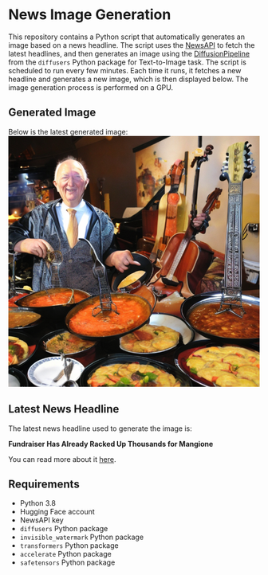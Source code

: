 # News Image Generation
This repository contains a Python script that automatically generates an image based on a news headline. The script uses the [NewsAPI](https://newsapi.org/) to fetch the latest headlines, and then generates an image using the [DiffusionPipeline](https://github.com/huggingface/diffusers) from the `diffusers` Python package for Text-to-Image task.
The script is scheduled to run every few minutes. Each time it runs, it fetches a new headline and generates a new image, which is then displayed below. The image generation process is performed on a GPU.

## Generated Image
Below is the latest generated image:
![Generated Image](image.png)

## Latest News Headline
The latest news headline used to generate the image is:

**Fundraiser Has Already Racked Up Thousands for Mangione**

You can read more about it [here](https://news.google.com/rss/articles/CBMimAFBVV95cUxObkNLYXFpN2tWS0hwelNkTlVadE11T1FucHJMVlUtQXdlNVU1YkJzc2pDT1ZpQ045eUlHVnR0RnJVRnlpOG9LZ21VaEFUaTlyMnpQTU5SVXV4bmNUbWRJTWI2clgxb01oLVo3emRvdHg2UXVpblZ0T2Q2NmQzdFU5eVVvYklBT1FzZ3kyazlwRDRsbWkxTDMyMA?oc=5).

## Requirements
- Python 3.8
- Hugging Face account
- NewsAPI key
- `diffusers` Python package
- `invisible_watermark` Python package
- `transformers` Python package
- `accelerate` Python package
- `safetensors` Python package
